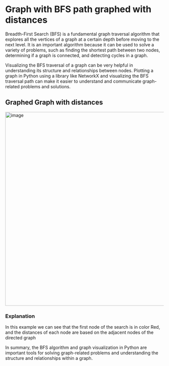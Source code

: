 # Graph with BFS path graphed with distances

Breadth-First Search (BFS) is a fundamental graph traversal algorithm that explores all the vertices of a graph at a certain depth before moving to the next level. It is an important algorithm because it can be used to solve a variety of problems, such as finding the shortest path between two nodes, determining if a graph is connected, and detecting cycles in a graph.

Visualizing the BFS traversal of a graph can be very helpful in understanding its structure and relationships between nodes. Plotting a graph in Python using a library like NetworkX and visualizing the BFS traversal path can make it easier to understand and communicate graph-related problems and solutions.

## Graphed Graph with distances

<img width="615" alt="image" src="https://user-images.githubusercontent.com/120596087/224415071-1852f69b-2b73-4910-aa55-b2d175c29e45.png">

### Explanation

In this example we can see that the first node of the search is in color Red, and the distances of each node are based on the adjacent nodes of the directed graph

In summary, the BFS algorithm and graph visualization in Python are important tools for solving graph-related problems and understanding the structure and relationships within a graph.
